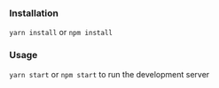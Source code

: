 ### Installation

`yarn install` or `npm install`

### Usage

`yarn start` or `npm start` to run the development server

